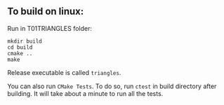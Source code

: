 
## To build on linux:

Run in T01TRIANGLES folder:
```
mkdir build
cd build
cmake ..
make
```
Release executable is called `triangles`.

You can also run `CMake Tests`. To do so, run `ctest` in build directory after building. It will take about a minute to run all the tests.
